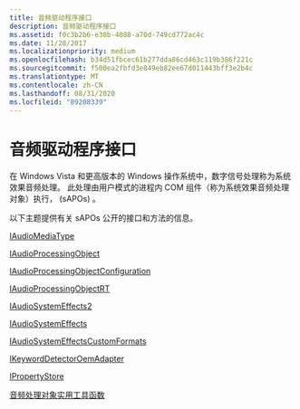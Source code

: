 ```yaml
---
title: 音频驱动程序接口
description: 音频驱动程序接口
ms.assetid: f0c3b2b6-e38b-4088-a70d-749cd772ac4c
ms.date: 11/28/2017
ms.localizationpriority: medium
ms.openlocfilehash: b34d51fbcec61b277dda86cd463c119b386f221c
ms.sourcegitcommit: f500ea2fbfd3e849eb82ee67d011443bff3e2b4c
ms.translationtype: MT
ms.contentlocale: zh-CN
ms.lasthandoff: 08/31/2020
ms.locfileid: "89208339"
---
```

# <a name="audio-drivers-interfaces"></a>音频驱动程序接口


在 Windows Vista 和更高版本的 Windows 操作系统中，数字信号处理称为系统效果音频处理。 此处理由用户模式的进程内 COM 组件（称为系统效果音频处理对象）执行， (sAPOs) 。

以下主题提供有关 sAPOs 公开的接口和方法的信息。

[IAudioMediaType](/windows/desktop/api/audiomediatype/nn-audiomediatype-iaudiomediatype)

[IAudioProcessingObject](/windows/desktop/api/audioenginebaseapo/nn-audioenginebaseapo-iaudioprocessingobject)

[IAudioProcessingObjectConfiguration](/windows/desktop/api/audioenginebaseapo/nn-audioenginebaseapo-iaudioprocessingobjectconfiguration)

[IAudioProcessingObjectRT](/windows/desktop/api/audioenginebaseapo/nn-audioenginebaseapo-iaudioprocessingobjectrt)

[IAudioSystemEffects2](iaudiosystemeffects2.md)

[IAudioSystemEffects](iaudiosystemeffects.md)

[IAudioSystemEffectsCustomFormats](/windows/desktop/api/audioenginebaseapo/nn-audioenginebaseapo-iaudiosystemeffectscustomformats)

[IKeywordDetectorOemAdapter](ikeyworddetectoroemadapter.md)

[IPropertyStore](/windows/desktop/api/propsys/nn-propsys-ipropertystore)

[音频处理对象实用工具函数](/previous-versions/windows/hardware/drivers/ff536213(v=vs.85))

 

